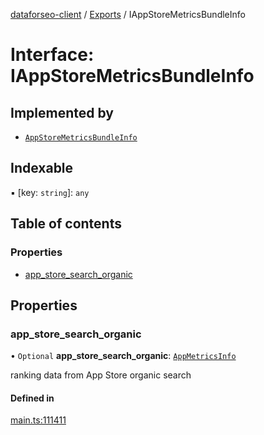 [dataforseo-client](../README.md) / [Exports](../modules.md) / IAppStoreMetricsBundleInfo

# Interface: IAppStoreMetricsBundleInfo

## Implemented by

- [`AppStoreMetricsBundleInfo`](../classes/AppStoreMetricsBundleInfo.md)

## Indexable

▪ [key: `string`]: `any`

## Table of contents

### Properties

- [app\_store\_search\_organic](IAppStoreMetricsBundleInfo.md#app_store_search_organic)

## Properties

### app\_store\_search\_organic

• `Optional` **app\_store\_search\_organic**: [`AppMetricsInfo`](../classes/AppMetricsInfo.md)

ranking data from App Store organic search

#### Defined in

[main.ts:111411](https://github.com/dataforseo/TypeScriptClient/blob/7ca1aa4/main.ts#L111411)
